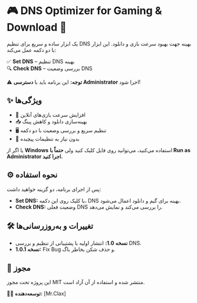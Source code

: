 # 🎮 DNS Optimizer for Gaming & Download 🚀

یک ابزار ساده و سریع برای تنظیم DNS بهینه جهت بهبود سرعت بازی و دانلود. این ابزار با دو دکمه عمل می‌کند:

✅ **Set DNS** – تنظیم DNS بهینه  
🔍 **Check DNS** – بررسی وضعیت DNS  

⚠ **توجه:** این برنامه باید با **دسترسی Administrator** اجرا شود!

## ✨ ویژگی‌ها
- 🚀 افزایش سرعت بازی‌های آنلاین
- 📥 بهینه‌سازی دانلود و کاهش پینگ
- 🖥 تنظیم سریع و بررسی وضعیت با دو دکمه
- 🔧 بدون نیاز به تنظیمات پیچیده

یا اگر از **Windows** استفاده می‌کنید، می‌توانید روی فایل کلیک کنید ولی **حتماً با Run as Administrator اجرا کنید.**

## ⚙ نحوه استفاده

پس از اجرای برنامه، دو گزینه خواهید داشت:

- **Set DNS:** با کلیک روی این دکمه، DNS بهینه برای گیم و دانلود اعمال می‌شود.
- **Check DNS:** وضعیت فعلی DNS را بررسی می‌کند و نمایش می‌دهد.

## 🛠 تغییرات و به‌روزرسانی‌ها

- **نسخه 1.0:** انتشار اولیه با پشتیبانی از تنظیم و بررسی DNS.
- **نسخه 1.0.1:** Fix Bug و حذف شکن بخاطر باگ.

## 📜 مجوز
این پروژه تحت مجوز MIT منتشر شده و استفاده از آن آزاد است.

👨‍💻 **توسعه‌دهنده:** [Mr.Clax]